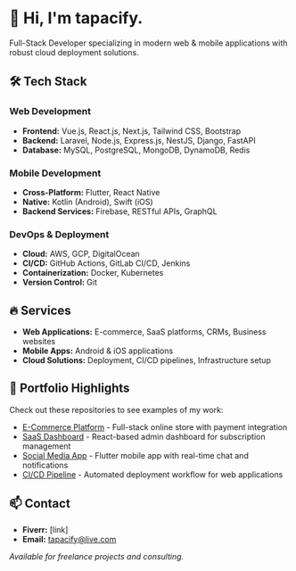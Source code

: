 # 👋 Hi, I'm tapacify.

Full-Stack Developer specializing in modern web & mobile applications with robust cloud deployment solutions.

## 🛠️ Tech Stack

### Web Development
- **Frontend:** Vue.js, React.js, Next.js, Tailwind CSS, Bootstrap
- **Backend:** Laravel, Node.js, Express.js, NestJS, Django, FastAPI
- **Database:** MySQL, PostgreSQL, MongoDB, DynamoDB, Redis

### Mobile Development
- **Cross-Platform:** Flutter, React Native
- **Native:** Kotlin (Android), Swift (iOS)
- **Backend Services:** Firebase, RESTful APIs, GraphQL

### DevOps & Deployment
- **Cloud:** AWS, GCP, DigitalOcean
- **CI/CD:** GitHub Actions, GitLab CI/CD, Jenkins
- **Containerization:** Docker, Kubernetes
- **Version Control:** Git

## 🔥 Services

- **Web Applications:** E-commerce, SaaS platforms, CRMs, Business websites
- **Mobile Apps:** Android & iOS applications
- **Cloud Solutions:** Deployment, CI/CD pipelines, Infrastructure setup

## 📂 Portfolio Highlights

Check out these repositories to see examples of my work:

- [E-Commerce Platform](link) - Full-stack online store with payment integration
- [SaaS Dashboard](link) - React-based admin dashboard for subscription management
- [Social Media App](link) - Flutter mobile app with real-time chat and notifications
- [CI/CD Pipeline](link) - Automated deployment workflow for web applications

## 📫 Contact

- **Fiverr:** [link]
- **Email:** tapacify@live.com

*Available for freelance projects and consulting.*
